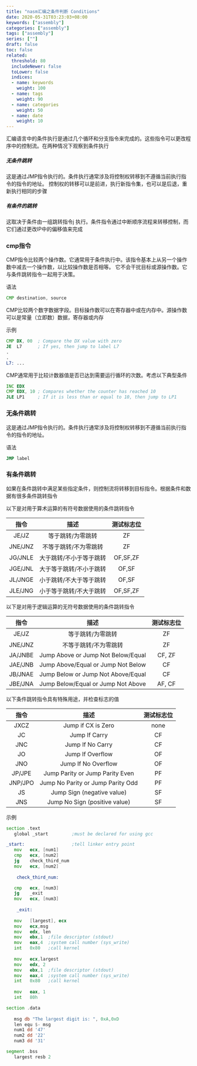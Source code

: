 ```yaml
---
title: "nasm汇编之条件判断 Conditions"
date: 2020-05-31T03:23:03+08:00
keywords: ["assembly"]
categories: ["assembly"]
tags: ["assembly"]
series: [""]
draft: false
toc: false
related:
  threshold: 80
  includeNewer: false
  toLower: false
  indices:
  - name: keywords
    weight: 100
  - name: tags
    weight: 90
  - name: categories
    weight: 50
  - name: date
    weight: 10
---
```


汇编语言中的条件执行是通过几个循环和分支指令来完成的。这些指令可以更改程序中的控制流。在两种情况下观察到条件执行

##### 无条件跳转
这是通过JMP指令执行的。条件执行通常涉及将控制权转移到不遵循当前执行指令的指令的地址。
控制权的转移可以是前进，执行新指令集，也可以是后退，重新执行相同的步骤

##### 有条件的跳转
这取决于条件由一组跳转指令j <condition>执行。条件指令通过中断顺序流程来转移控制，而它们通过更改IP中的偏移值来完成

### cmp指令
CMP指令比较两个操作数。它通常用于条件执行中。该指令基本上从另一个操作数中减去一个操作数，以比较操作数是否相等。
它不会干扰目标或源操作数。它与条件跳转指令一起用于决策。

语法
```asm
CMP destination, source
```
CMP比较两个数字数据字段。目标操作数可以在寄存器中或在内存中。源操作数可以是常量（立即数）数据，寄存器或内存

示例
```asm
CMP DX,	00  ; Compare the DX value with zero
JE  L7      ; If yes, then jump to label L7
.
.
L7: ...  
```
CMP通常用于比较计数器值是否已达到需要运行循环的次数。考虑以下典型条件
```asm
INC	EDX
CMP	EDX, 10	; Compares whether the counter has reached 10
JLE	LP1     ; If it is less than or equal to 10, then jump to LP1
```

### 无条件跳转
这是通过JMP指令执行的。条件执行通常涉及将控制权转移到不遵循当前执行指令的指令的地址。

语法
```asm
JMP	label
```

### 有条件跳转
如果在条件跳转中满足某些指定条件，则控制流将转移到目标指令。根据条件和数据有很多条件跳转指令

以下是对用于算术运算的有符号数据使用的条件跳转指令

| 指令 | 描述 | 测试标志位 |
|:---:|:---:|:---:|
|JE/JZ| 等于跳转/为零跳转 | ZF|
|JNE/JNZ| 不等于跳转/不为零跳转|ZF|
|JG/JNLE| 大于跳转/不小于等于跳转|OF,SF,ZF|
|JGE/JNL| 大于等于跳转/不小于跳转|OF,SF|
|JL/JNGE| 小于跳转/不大于等于跳转|OF,SF|
|JLE/JNG| 小于等于跳转/不大于跳转|OF,SF,ZF|

以下是对用于逻辑运算的无符号数据使用的条件跳转指令

| 指令 | 描述 | 测试标志位 |
|:---:|:---:|:---:|
|JE/JZ|	等于跳转/为零跳转	|ZF|
|JNE/JNZ| 不等于跳转/不为零跳转	|ZF|
|JA/JNBE|	Jump Above or Jump Not Below/Equal	|CF, ZF|
|JAE/JNB|	Jump Above/Equal or Jump Not Below	|CF|
|JB/JNAE|	Jump Below or Jump Not Above/Equal	|CF|
|JBE/JNA|	Jump Below/Equal or Jump Not Above	|AF, CF|


以下条件跳转指令具有特殊用途，并检查标志的值

| 指令 | 描述 | 测试标志位 |
|:---:|:---:|:---:|
JXCZ|	Jump if CX is Zero	|none|
|JC|	Jump If Carry	|CF|
|JNC|	Jump If No Carry|	CF|
|JO|	Jump If Overflow|	OF|
|JNO|	Jump If No Overflow	|OF|
|JP/JPE|	Jump Parity or Jump Parity Even	|PF|
|JNP/JPO|	Jump No Parity or Jump Parity Odd	|PF|
|JS|	Jump Sign (negative value)	|SF|
|JNS|	Jump No Sign (positive value)	|SF|


示例
```asm
section	.text
   global _start         ;must be declared for using gcc

_start:	                 ;tell linker entry point
   mov   ecx, [num1]
   cmp   ecx, [num2]
   jg    check_third_num
   mov   ecx, [num2]
   
	check_third_num:

   cmp   ecx, [num3]
   jg    _exit
   mov   ecx, [num3]
   
	_exit:
   
   mov   [largest], ecx
   mov   ecx,msg
   mov   edx, len
   mov   ebx,1	;file descriptor (stdout)
   mov   eax,4	;system call number (sys_write)
   int   0x80	;call kernel
	
   mov   ecx,largest
   mov   edx, 2
   mov   ebx,1	;file descriptor (stdout)
   mov   eax,4	;system call number (sys_write)
   int   0x80	;call kernel
    
   mov   eax, 1
   int   80h

section	.data
   
   msg db "The largest digit is: ", 0xA,0xD 
   len equ $- msg 
   num1 dd '47'
   num2 dd '22'
   num3 dd '31'

segment .bss
   largest resb 2  
```

